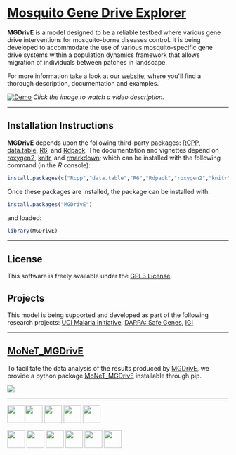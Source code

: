 # [Mosquito Gene Drive Explorer](https://marshalllab.github.io/MGDrivE/)


**MGDrivE** is a model designed to be a reliable testbed where various gene drive interventions for mosquito-borne diseases control. It is being developed to accommodate the use of various mosquito-specific gene drive systems within a population dynamics framework that allows migration of individuals between patches in landscape.

For more information take a look at our <a href="https://marshalllab.github.io/MGDrivE/">website</a>; where you'll find a thorough description, documentation and examples.


[![Demo](https://marshalllab.github.io/MGDrivE/images/crispr.jpg)](https://www.youtube.com/watch?time_continue=3&v=sZXuUtToszw)
_Click the image to watch a video description._

<hr>


## Installation Instructions

**MGDrivE** depends upon the following third-party packages: [RCPP](https://cran.r-project.org/web/packages/Rcpp/index.html), [data.table](https://cran.r-project.org/web/packages/data.table/index.html), [R6](https://cran.r-project.org/web/packages/R6/index.html), and [Rdpack](https://cran.r-project.org/web/packages/Rdpack/index.html). The documentation and vignettes depend on [roxygen2](https://cran.r-project.org/web/packages/roxygen2/index.html), [knitr](https://cran.r-project.org/web/packages/knitr/index.html), and [rmarkdown](https://cran.r-project.org/web/packages/rmarkdown/index.html); which can be installed with the following command (in the _R_ console):

```R
install.packages(c("Rcpp","data.table","R6","Rdpack","roxygen2","knitr","rmarkdown"))
```

Once these packages are installed, the package can be installed with:

```R
install.packages("MGDrivE")
```

and loaded:

```R
library(MGDrivE)
```

<hr>

## License

This software is freely available under the [GPL3 License](https://www.gnu.org/licenses/gpl-3.0.en.html).


## Projects

This model is being supported and developed as part of the following research projects: [UCI Malaria Initiative](https://news.uci.edu/7517/05/08/uci-establishes-malaria-initiative-to-fight-deadly-disease-in-africa/), [DARPA: Safe Genes](https://www.darpa.mil/program/safe-genes), [IGI](https://innovativegenomics.org/)

<hr>

##  [MoNeT_MGDrivE](https://pypi.org/project/MoNeT-MGDrivE/)

To facilitate the data analysis of the results produced by [MGDrivE](https://marshalllab.github.io/MGDrivE/), we provide a python package [MoNeT_MGDrivE](https://pypi.org/project/MoNeT-MGDrivE/) installable through pip.

<img src="https://marshalllab.github.io/MGDrivE/images/Homing_01Cb.png" align="middle">

<hr>

<img src="https://marshalllab.github.io/MGDrivE/images/berkeley.jpg" height="40px" align="middle"><img src="https://marshalllab.github.io/MGDrivE/images/UCD.jpg" height="40px" align="middle"> <img src="https://marshalllab.github.io/MGDrivE/images/UCI.png" height="40px" align="middle"> <img src="https://marshalllab.github.io/MGDrivE/images/UCLA.png" height="40px" align="middle"> <img src="https://marshalllab.github.io/MGDrivE/images/UCR.jpg" height="40px" align="middle"> <br><br> <img src="https://marshalllab.github.io/MGDrivE/images/UCSD.png" height="40px" align="middle"> <img src="https://marshalllab.github.io/MGDrivE/images/JPL.png" height="40px" align="middle"> <img src="https://marshalllab.github.io/MGDrivE/images/IGI.png" height="40px" align="middle"> <img src="https://marshalllab.github.io/MGDrivE/images/DARPA.jpg" height="40px" align="middle"> <img src="https://marshalllab.github.io/MGDrivE/images/nvidia.jpg" height="40px" align="middle"> <img src="https://marshalllab.github.io/MGDrivE/images/UCIMI.png" height="40px" align="middle">
